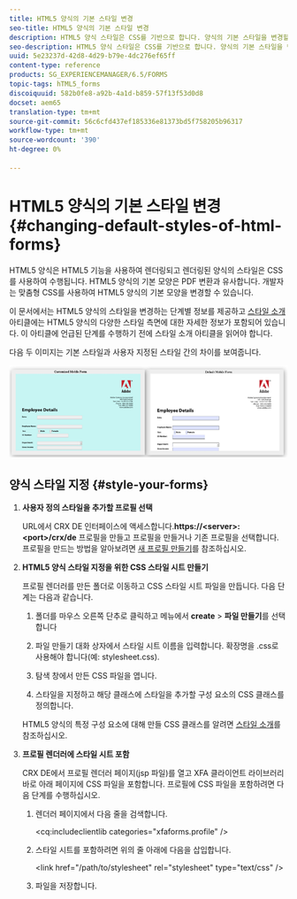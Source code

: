```yaml
---
title: HTML5 양식의 기본 스타일 변경
seo-title: HTML5 양식의 기본 스타일 변경
description: HTML5 양식 스타일은 CSS를 기반으로 합니다. 양식의 기본 스타일을 변경할 수 있습니다.
seo-description: HTML5 양식 스타일은 CSS를 기반으로 합니다. 양식의 기본 스타일을 변경할 수 있습니다.
uuid: 5e23237d-42d8-4d29-b79e-4dc276ef65ff
content-type: reference
products: SG_EXPERIENCEMANAGER/6.5/FORMS
topic-tags: hTML5_forms
discoiquuid: 582b0fe8-a92b-4a1d-b859-57f13f53d0d8
docset: aem65
translation-type: tm+mt
source-git-commit: 56c6cfd437ef185336e81373bd5f758205b96317
workflow-type: tm+mt
source-wordcount: '390'
ht-degree: 0%

---
```



# HTML5 양식의 기본 스타일 변경{#changing-default-styles-of-html-forms}

HTML5 양식은 HTML5 기능을 사용하여 렌더링되고 렌더링된 양식의 스타일은 CSS를 사용하여 수행됩니다. HTML5 양식의 기본 모양은 PDF 변환과 유사합니다. 개발자는 맞춤형 CSS를 사용하여 HTML5 양식의 기본 모양을 변경할 수 있습니다.

이 문서에서는 HTML5 양식의 스타일을 변경하는 단계별 정보를 제공하고 [스타일 소개](/help/forms/using/css-styles.md) 아티클에는 HTML5 양식의 다양한 스타일 측면에 대한 자세한 정보가 포함되어 있습니다. 이 아티클에 언급된 단계를 수행하기 전에 스타일 소개 아티클을 읽어야 합니다.

다음 두 이미지는 기본 스타일과 사용자 지정된 스타일 간의 차이를 보여줍니다.

![pictures-002-small](assets/pictures-002-small.png)

## 양식 스타일 지정 {#style-your-forms}

1. **사용자 정의 스타일을 추가할 프로필 선택**

   URL에서 CRX DE 인터페이스에 액세스합니다.**https://&lt;server>:&lt;port>/crx/de** 프로필을 만들고 프로필을 만들거나 기존 프로필을 선택합니다. 프로필을 만드는 방법을 알아보려면 [새 프로필 만들기](/help/forms/using/custom-profile.md)를 참조하십시오.

1. **HTML5 양식 스타일 지정을 위한 CSS 스타일 시트 만들기**

   프로필 렌더러를 만든 폴더로 이동하고 CSS 스타일 시트 파일을 만듭니다. 다음 단계는 다음과 같습니다.

   1. 폴더를 마우스 오른쪽 단추로 클릭하고 메뉴에서 **create** > **파일 만들기**&#x200B;를 선택합니다

   1. 파일 만들기 대화 상자에서 스타일 시트 이름을 입력합니다. 확장명을 .css로 사용해야 합니다(예: stylesheet.css).
   1. 탐색 창에서 만든 CSS 파일을 엽니다.
   1. 스타일을 지정하고 해당 클래스에 스타일을 추가할 구성 요소의 CSS 클래스를 정의합니다.

   HTML5 양식의 특정 구성 요소에 대해 만들 CSS 클래스를 알려면 [스타일 소개](/help/forms/using/css-styles.md)를 참조하십시오.

1. **프로필 렌더러에 스타일 시트 포함**

   CRX DE에서 프로필 렌더러 페이지(jsp 파일)를 열고 XFA 클라이언트 라이브러리 바로 아래 페이지에 CSS 파일을 포함합니다. 프로필에 CSS 파일을 포함하려면 다음 단계를 수행하십시오.

   1. 렌더러 페이지에서 다음 줄을 검색합니다.

      &lt;cq:includeclientlib categories=&quot;xfaforms.profile&quot; />

   1. 스타일 시트를 포함하려면 위의 줄 아래에 다음을 삽입합니다.

      &lt;link href=&quot;/path/to/stylesheet&quot; rel=&quot;stylesheet&quot; type=&quot;text/css&quot; />

   1. 파일을 저장합니다.
